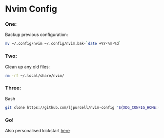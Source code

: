 Nvim Config
===========

### One:

Backup previous configuration:

```sh
mv ~/.config/nvim ~/.config/nvim.bak-`date +%Y-%m-%d`
```

### Two:

Clean up any old files:

```sh
rm -rf ~/.local/share/nvim/
```

### Three:

Bash

```sh
git clone https://github.com/ljpurcell/nvim-config "${XDG_CONFIG_HOME:-$HOME/.config}"/nvim
```

### Go!

Also personalised kickstart [here](https://github.com/ljpurcell/ljpurcell.kickstart.nvim)

